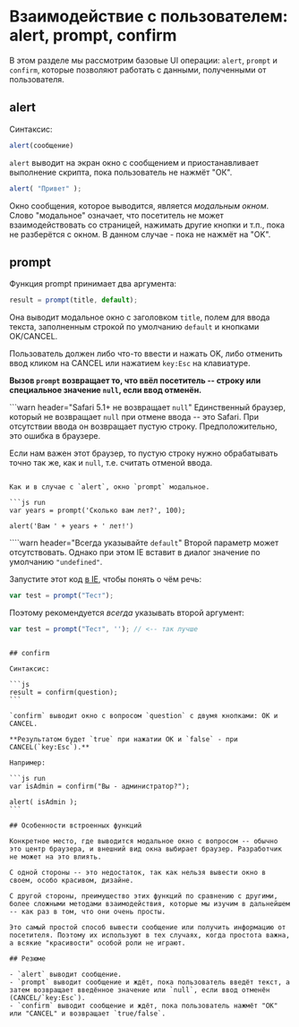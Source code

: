 # Взаимодействие с пользователем: alert, prompt, confirm

В этом разделе мы рассмотрим базовые UI операции: `alert`, `prompt` и `confirm`, которые позволяют работать с данными, полученными от пользователя.

## alert

Синтаксис:

```js
alert(сообщение)
```

`alert` выводит на экран окно с сообщением и приостанавливает выполнение скрипта, пока пользователь не нажмёт "ОК".

```js run
alert( "Привет" );
```

Окно сообщения, которое выводится, является *модальным окном*. Слово "модальное" означает, что посетитель не может взаимодействовать со страницей, нажимать другие кнопки и т.п., пока не разберётся с окном. В данном случае - пока не нажмёт на "OK".

## prompt

Функция prompt принимает два аргумента:

```js no-beautify
result = prompt(title, default);
```

Она выводит модальное окно с заголовком `title`, полем для ввода текста, заполненным строкой по умолчанию `default` и кнопками OK/CANCEL.

Пользователь должен либо что-то ввести и нажать OK, либо отменить ввод кликом на CANCEL или нажатием `key:Esc` на клавиатуре.

**Вызов `prompt` возвращает то, что ввёл посетитель -- строку или специальное значение `null`, если ввод отменён.**

```warn header="Safari 5.1+ не возвращает `null`"
Единственный браузер, который не возвращает `null` при отмене ввода -- это Safari. При отсутствии ввода он возвращает пустую строку. Предположительно, это ошибка в браузере.

Если нам важен этот браузер, то пустую строку нужно обрабатывать точно так же, как и `null`, т.е. считать отменой ввода.
```

Как и в случае с `alert`, окно `prompt` модальное.

```js run
var years = prompt('Сколько вам лет?', 100);

alert('Вам ' + years + ' лет!')
```

````warn header="Всегда указывайте `default`"
Второй параметр может отсутствовать. Однако при этом IE вставит в диалог значение по умолчанию `"undefined"`.

Запустите этот код <u>в IE</u>, чтобы понять о чём речь:

```js run
var test = prompt("Тест");
```

Поэтому рекомендуется *всегда* указывать второй аргумент:

```js run
var test = prompt("Тест", ''); // <-- так лучше
```
````

## confirm

Синтаксис:

```js
result = confirm(question);
```

`confirm` выводит окно с вопросом `question` с двумя кнопками: OK и CANCEL.

**Результатом будет `true` при нажатии OK и `false` - при CANCEL(`key:Esc`).**

Например:

```js run
var isAdmin = confirm("Вы - администратор?");

alert( isAdmin );
```

## Особенности встроенных функций

Конкретное место, где выводится модальное окно с вопросом -- обычно это центр браузера, и внешний вид окна выбирает браузер. Разработчик не может на это влиять.

С одной стороны -- это недостаток, так как нельзя вывести окно в своем, особо красивом, дизайне.

С другой стороны, преимущество этих функций по сравнению с другими, более сложными методами взаимодействия, которые мы изучим в дальнейшем -- как раз в том, что они очень просты.

Это самый простой способ вывести сообщение или получить информацию от посетителя. Поэтому их используют в тех случаях, когда простота важна, а всякие "красивости" особой роли не играют.

## Резюме

- `alert` выводит сообщение.
- `prompt` выводит сообщение и ждёт, пока пользователь введёт текст, а затем возвращает введённое значение или `null`, если ввод отменён (CANCEL/`key:Esc`).
- `confirm` выводит сообщение и ждёт, пока пользователь нажмёт "OK" или "CANCEL" и возвращает `true/false`.

